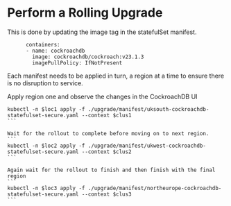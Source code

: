 # Perform a Rolling Upgrade

This is done by updating the image tag in the statefulSet manifest.

```
      containers:
      - name: cockroachdb
        image: cockroachdb/cockroach:v23.1.3
        imagePullPolicy: IfNotPresent
```

Each manifest needs to be applied in turn, a region at a time to ensure there is no disruption to service.

Apply region one and observe the changes in the CockroachDB UI
``````
kubectl -n $loc1 apply -f ./upgrade/manifest/uksouth-cockroachdb-statefulset-secure.yaml --context $clus1
```

Wait for the rollout to complete before moving on to next region.
```
kubectl -n $loc2 apply -f ./upgrade/manifest/ukwest-cockroachdb-statefulset-secure.yaml --context $clus2
```

Again wait for the rollout to finish and then finish with the final region
```
kubectl -n $loc3 apply -f ./upgrade/manifest/northeurope-cockroachdb-statefulset-secure.yaml --context $clus3
```